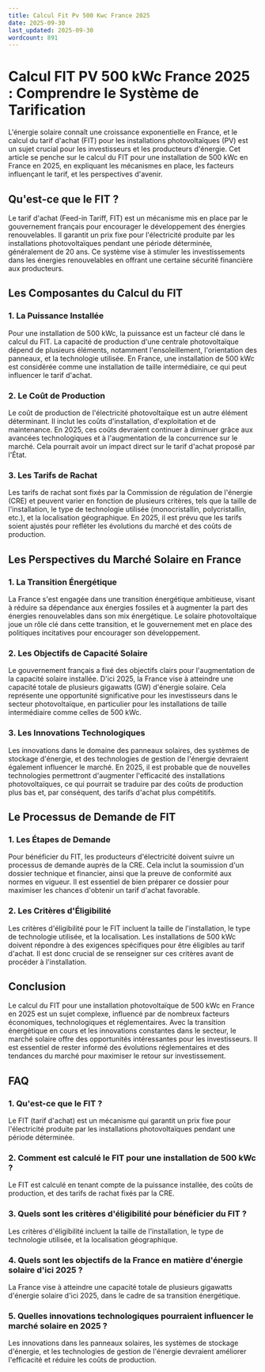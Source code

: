 ```yaml
---
title: Calcul Fit Pv 500 Kwc France 2025
date: 2025-09-30
last_updated: 2025-09-30
wordcount: 891
---
```


# Calcul FIT PV 500 kWc France 2025 : Comprendre le Système de Tarification

L'énergie solaire connaît une croissance exponentielle en France, et le calcul du tarif d'achat (FIT) pour les installations photovoltaïques (PV) est un sujet crucial pour les investisseurs et les producteurs d'énergie. Cet article se penche sur le calcul du FIT pour une installation de 500 kWc en France en 2025, en expliquant les mécanismes en place, les facteurs influençant le tarif, et les perspectives d'avenir.

## Qu'est-ce que le FIT ?

Le tarif d'achat (Feed-in Tariff, FIT) est un mécanisme mis en place par le gouvernement français pour encourager le développement des énergies renouvelables. Il garantit un prix fixe pour l'électricité produite par les installations photovoltaïques pendant une période déterminée, généralement de 20 ans. Ce système vise à stimuler les investissements dans les énergies renouvelables en offrant une certaine sécurité financière aux producteurs.

## Les Composantes du Calcul du FIT

### 1. La Puissance Installée

Pour une installation de 500 kWc, la puissance est un facteur clé dans le calcul du FIT. La capacité de production d'une centrale photovoltaïque dépend de plusieurs éléments, notamment l'ensoleillement, l'orientation des panneaux, et la technologie utilisée. En France, une installation de 500 kWc est considérée comme une installation de taille intermédiaire, ce qui peut influencer le tarif d'achat.

### 2. Le Coût de Production

Le coût de production de l'électricité photovoltaïque est un autre élément déterminant. Il inclut les coûts d'installation, d'exploitation et de maintenance. En 2025, ces coûts devraient continuer à diminuer grâce aux avancées technologiques et à l'augmentation de la concurrence sur le marché. Cela pourrait avoir un impact direct sur le tarif d'achat proposé par l'État.

### 3. Les Tarifs de Rachat

Les tarifs de rachat sont fixés par la Commission de régulation de l'énergie (CRE) et peuvent varier en fonction de plusieurs critères, tels que la taille de l'installation, le type de technologie utilisée (monocristallin, polycristallin, etc.), et la localisation géographique. En 2025, il est prévu que les tarifs soient ajustés pour refléter les évolutions du marché et des coûts de production.

## Les Perspectives du Marché Solaire en France

### 1. La Transition Énergétique

La France s'est engagée dans une transition énergétique ambitieuse, visant à réduire sa dépendance aux énergies fossiles et à augmenter la part des énergies renouvelables dans son mix énergétique. Le solaire photovoltaïque joue un rôle clé dans cette transition, et le gouvernement met en place des politiques incitatives pour encourager son développement.

### 2. Les Objectifs de Capacité Solaire

Le gouvernement français a fixé des objectifs clairs pour l'augmentation de la capacité solaire installée. D'ici 2025, la France vise à atteindre une capacité totale de plusieurs gigawatts (GW) d'énergie solaire. Cela représente une opportunité significative pour les investisseurs dans le secteur photovoltaïque, en particulier pour les installations de taille intermédiaire comme celles de 500 kWc.

### 3. Les Innovations Technologiques

Les innovations dans le domaine des panneaux solaires, des systèmes de stockage d'énergie, et des technologies de gestion de l'énergie devraient également influencer le marché. En 2025, il est probable que de nouvelles technologies permettront d'augmenter l'efficacité des installations photovoltaïques, ce qui pourrait se traduire par des coûts de production plus bas et, par conséquent, des tarifs d'achat plus compétitifs.

## Le Processus de Demande de FIT

### 1. Les Étapes de Demande

Pour bénéficier du FIT, les producteurs d'électricité doivent suivre un processus de demande auprès de la CRE. Cela inclut la soumission d'un dossier technique et financier, ainsi que la preuve de conformité aux normes en vigueur. Il est essentiel de bien préparer ce dossier pour maximiser les chances d'obtenir un tarif d'achat favorable.

### 2. Les Critères d'Éligibilité

Les critères d'éligibilité pour le FIT incluent la taille de l'installation, le type de technologie utilisée, et la localisation. Les installations de 500 kWc doivent répondre à des exigences spécifiques pour être éligibles au tarif d'achat. Il est donc crucial de se renseigner sur ces critères avant de procéder à l'installation.

## Conclusion

Le calcul du FIT pour une installation photovoltaïque de 500 kWc en France en 2025 est un sujet complexe, influencé par de nombreux facteurs économiques, technologiques et réglementaires. Avec la transition énergétique en cours et les innovations constantes dans le secteur, le marché solaire offre des opportunités intéressantes pour les investisseurs. Il est essentiel de rester informé des évolutions réglementaires et des tendances du marché pour maximiser le retour sur investissement.

## FAQ

### 1. Qu'est-ce que le FIT ?

Le FIT (tarif d'achat) est un mécanisme qui garantit un prix fixe pour l'électricité produite par les installations photovoltaïques pendant une période déterminée.

### 2. Comment est calculé le FIT pour une installation de 500 kWc ?

Le FIT est calculé en tenant compte de la puissance installée, des coûts de production, et des tarifs de rachat fixés par la CRE.

### 3. Quels sont les critères d'éligibilité pour bénéficier du FIT ?

Les critères d'éligibilité incluent la taille de l'installation, le type de technologie utilisée, et la localisation géographique.

### 4. Quels sont les objectifs de la France en matière d'énergie solaire d'ici 2025 ?

La France vise à atteindre une capacité totale de plusieurs gigawatts d'énergie solaire d'ici 2025, dans le cadre de sa transition énergétique.

### 5. Quelles innovations technologiques pourraient influencer le marché solaire en 2025 ?

Les innovations dans les panneaux solaires, les systèmes de stockage d'énergie, et les technologies de gestion de l'énergie devraient améliorer l'efficacité et réduire les coûts de production.